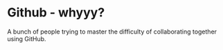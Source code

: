 
# Github - whyyy?

A bunch of people trying to master the difficulty of collaborating together using GitHub.



